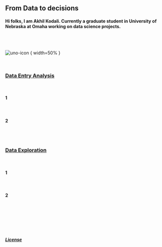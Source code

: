 ## From Data to decisions

#### Hi folks, I am Akhil Kodali. Currently a graduate student in University of Nebraska at Omaha working on data science projects.

<br><br>

![uno-icon](https://user-images.githubusercontent.com/89871722/132144234-51adf16c-46a2-43c8-8980-028fb745b144.jpg) { width=50% }


<br>

### [Data Entry Analysis](https://www.unomaha.edu/)
<br>

#### 1 
<br>

#### 2 
<br><br>

### [Data Exploration](https://www.unomaha.edu/)
<br>

#### 1 
<br>

#### 2 
<br>
<br>
<br>
<br>
<br>









##### [License](https://github.com/akodali1/Data-to-decision-class/blob/main/LICENSE)
